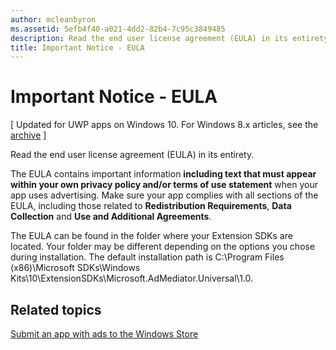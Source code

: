 ```yaml
---
author: mcleanbyron
ms.assetid: 5efb4f40-a021-4dd2-82b4-7c95c3849485
description: Read the end user license agreement (EULA) in its entirety for important information.
title: Important Notice - EULA
---
```


# Important Notice - EULA


\[ Updated for UWP apps on Windows 10. For Windows 8.x articles, see the [archive](http://go.microsoft.com/fwlink/p/?linkid=619132) \]

Read the end user license agreement (EULA) in its entirety.

The EULA contains important information **including text that must appear within your own privacy policy and/or terms of use statement** when your app uses advertising. Make sure your app complies with all sections of the EULA, including those related to **Redistribution Requirements**, **Data Collection** and **Use and Additional Agreements**.

The EULA can be found in the folder where your Extension SDKs are located. Your folder may be different depending on the options you chose during installation. The default installation path is C:\\Program Files (x86)\\Microsoft SDKs\\Windows Kits\\10\\ExtensionSDKs\\Microsoft.AdMediator.Universal\\1.0.

## Related topics

[Submit an app with ads to the Windows Store](submit-an-app-with-ads-to-the-windows-store.md)

 

 


<!--HONumber=Jun16_HO2-->


